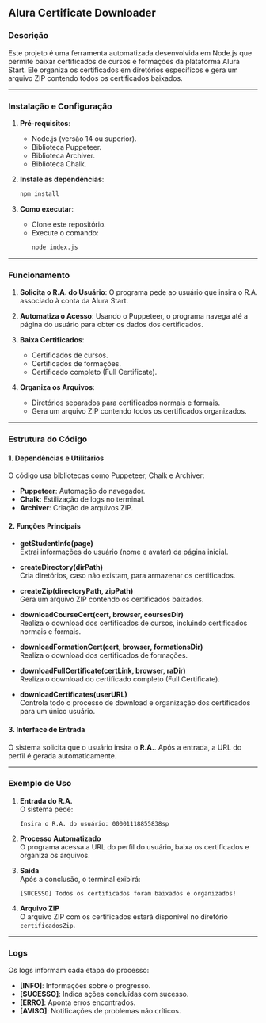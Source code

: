 ## **Alura Certificate Downloader**

### **Descrição**
Este projeto é uma ferramenta automatizada desenvolvida em Node.js que permite baixar certificados de cursos e formações da plataforma Alura Start. Ele organiza os certificados em diretórios específicos e gera um arquivo ZIP contendo todos os certificados baixados.

---

### **Instalação e Configuração**
1. **Pré-requisitos**:
   - Node.js (versão 14 ou superior).
   - Biblioteca Puppeteer.
   - Biblioteca Archiver.
   - Biblioteca Chalk.

2. **Instale as dependências**:
   ```bash
   npm install
   ```

3. **Como executar**:
   - Clone este repositório.
   - Execute o comando:
     ```bash
     node index.js
     ```

---

### **Funcionamento**
1. **Solicita o R.A. do Usuário**:
   O programa pede ao usuário que insira o R.A. associado à conta da Alura Start.

2. **Automatiza o Acesso**:
   Usando o Puppeteer, o programa navega até a página do usuário para obter os dados dos certificados.

3. **Baixa Certificados**:
   - Certificados de cursos.
   - Certificados de formações.
   - Certificado completo (Full Certificate).

4. **Organiza os Arquivos**:
   - Diretórios separados para certificados normais e formais.
   - Gera um arquivo ZIP contendo todos os certificados organizados.

---

### **Estrutura do Código**
#### 1. **Dependências e Utilitários**
O código usa bibliotecas como Puppeteer, Chalk e Archiver:
- **Puppeteer**: Automação do navegador.
- **Chalk**: Estilização de logs no terminal.
- **Archiver**: Criação de arquivos ZIP.

#### 2. **Funções Principais**

- **getStudentInfo(page)**  
  Extrai informações do usuário (nome e avatar) da página inicial.

- **createDirectory(dirPath)**  
  Cria diretórios, caso não existam, para armazenar os certificados.

- **createZip(directoryPath, zipPath)**  
  Gera um arquivo ZIP contendo os certificados baixados.

- **downloadCourseCert(cert, browser, coursesDir)**  
  Realiza o download dos certificados de cursos, incluindo certificados normais e formais.

- **downloadFormationCert(cert, browser, formationsDir)**  
  Realiza o download dos certificados de formações.

- **downloadFullCertificate(certLink, browser, raDir)**  
  Realiza o download do certificado completo (Full Certificate).

- **downloadCertificates(userURL)**  
  Controla todo o processo de download e organização dos certificados para um único usuário.

#### 3. **Interface de Entrada**
O sistema solicita que o usuário insira o **R.A.**. Após a entrada, a URL do perfil é gerada automaticamente.

---

### **Exemplo de Uso**
1. **Entrada do R.A.**  
   O sistema pede:  
   ```
   Insira o R.A. do usuário: 00001118855838sp
   ```

2. **Processo Automatizado**  
   O programa acessa a URL do perfil do usuário, baixa os certificados e organiza os arquivos.

3. **Saída**  
   Após a conclusão, o terminal exibirá:  
   ```
   [SUCESSO] Todos os certificados foram baixados e organizados!
   ```

4. **Arquivo ZIP**  
   O arquivo ZIP com os certificados estará disponível no diretório `certificadosZip`.

---

### **Logs**
Os logs informam cada etapa do processo:
- **[INFO]**: Informações sobre o progresso.
- **[SUCESSO]**: Indica ações concluídas com sucesso.
- **[ERRO]**: Aponta erros encontrados.
- **[AVISO]**: Notificações de problemas não críticos.